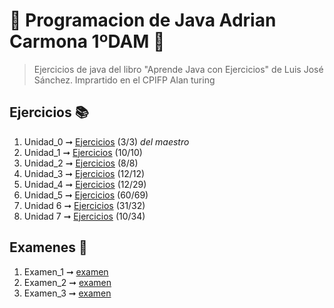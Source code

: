 # :school: Programacion de Java Adrian Carmona 1ºDAM :school:
> Ejercicios de java del libro "Aprende Java con Ejercicios" de Luis José Sánchez. Imprartido en el CPIFP Alan turing 
## Ejercicios :books: 
1. Unidad_0 ➞ [Ejercicios](Unidad_0) (3/3) *del maestro*
2. Unidad_1 ➞ [Ejercicios](Unidad_1/Ejercicios) (10/10)
3. Unidad_2 ➞ [Ejercicios](Unidad_2/Ejercicios) (8/8)
4. Unidad_3 ➞ [Ejercicios](Unidad_3) (12/12)
5. Unidad_4 ➞ [Ejercicios](Unidad_4/Ejercicios) (12/29)
6. Unidad_5 ➞ [Ejercicios](Unidad_5/Ejercicios) (60/69)
7. Unidad 6 ➞ [Ejercicios](Unidad_6/Ejercicios) (31/32)
8. Unidad 7 ➞ [Ejercicios](Unidad_7) (10/34)

## Examenes :pencil: 
1. Examen_1 ➞ [examen](examen_1_u1-u4/)
2. Examen_2 ➞ [examen](examen_2_u5/)
3. Examen_3 ➞ [examen](examen_3_u6/)
